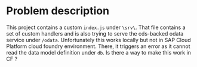 # Problem description

This project contains a custom `index.js` under `\srv\`. That file contains a set of custom handlers and is also trying
 to serve the cds-backed odata service under `/odata`. Unfortunately this works locally but not in SAP Cloud Platform cloud foundry environment.
 There, it triggers an error as it cannot read the data model definition under `db`. Is there a way to make this work in CF ?
